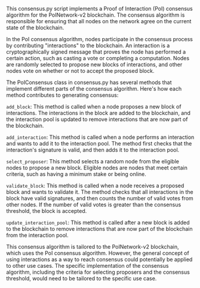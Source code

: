 This consensus.py script implements a Proof of Interaction (PoI) consensus algorithm for the PoINetwork-v2 blockchain. The consensus algorithm is responsible for ensuring that all nodes on the network agree on the current state of the blockchain.

In the PoI consensus algorithm, nodes participate in the consensus process by contributing "interactions" to the blockchain. An interaction is a cryptographically signed message that proves the node has performed a certain action, such as casting a vote or completing a computation. Nodes are randomly selected to propose new blocks of interactions, and other nodes vote on whether or not to accept the proposed block.

The PoIConsensus class in consensus.py has several methods that implement different parts of the consensus algorithm. Here's how each method contributes to generating consensus:

`add_block`: This method is called when a node proposes a new block of interactions. The interactions in the block are added to the blockchain, and the interaction pool is updated to remove interactions that are now part of the blockchain.

`add_interaction`: This method is called when a node performs an interaction and wants to add it to the interaction pool. The method first checks that the interaction's signature is valid, and then adds it to the interaction pool.

`select_proposer`: This method selects a random node from the eligible nodes to propose a new block. Eligible nodes are nodes that meet certain criteria, such as having a minimum stake or being online.

`validate_block`: This method is called when a node receives a proposed block and wants to validate it. The method checks that all interactions in the block have valid signatures, and then counts the number of valid votes from other nodes. If the number of valid votes is greater than the consensus threshold, the block is accepted.

`update_interaction_pool`: This method is called after a new block is added to the blockchain to remove interactions that are now part of the blockchain from the interaction pool.

This consensus algorithm is tailored to the PoINetwork-v2 blockchain, which uses the PoI consensus algorithm. However, the general concept of using interactions as a way to reach consensus could potentially be applied to other use cases. The specific implementation of the consensus algorithm, including the criteria for selecting proposers and the consensus threshold, would need to be tailored to the specific use case.
